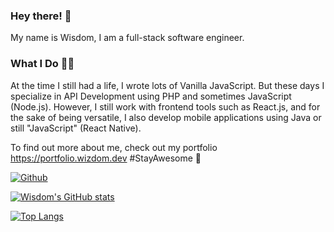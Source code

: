 ### Hey there! 👋

My name is Wisdom, I am a full-stack software engineer.

### What I Do 👨‍💻

At the time I still had a life, I wrote lots of Vanilla JavaScript. But these days I specialize in API Development using PHP and sometimes JavaScript (Node.js). However, I still work with frontend tools such as React.js, and for the sake of being versatile, I also develop mobile applications using Java or still "JavaScript" (React Native).

To find out more about me, check out my portfolio https://portfolio.wizdom.dev #StayAwesome 🙂

[![Github](https://img.shields.io/github/followers/iamwizzdom?label=Follow&style=social)](https://github.com/iamwizzdom)

[![Wisdom's GitHub stats](https://github-readme-stats.vercel.app/api?username=iamwizzdom&count_private=true&show_icons=true&theme=algolia)](https://github.com/iamwizzdom/github-readme-stats)

[![Top Langs](https://github-readme-stats.vercel.app/api/top-langs/?username=iamwizzdom&layout=compact&theme=algolia&count_private=true)](https://github.com/iamwizzdom/github-readme-stats)
